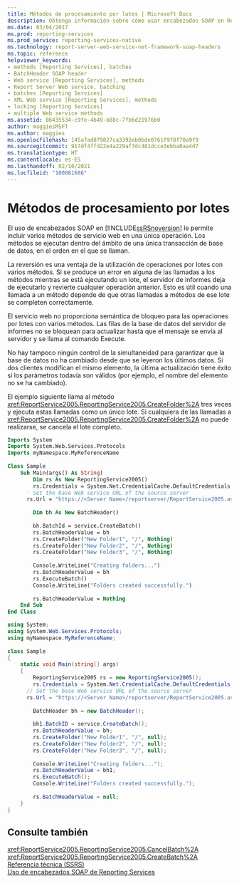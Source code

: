 ```yaml
---
title: Métodos de procesamiento por lotes | Microsoft Docs
description: Obtenga información sobre cómo usar encabezados SOAP en Reporting Services para incluir varios métodos de servicio web en una única operación.
ms.date: 03/04/2017
ms.prod: reporting-services
ms.prod_service: reporting-services-native
ms.technology: report-server-web-service-net-framework-soap-headers
ms.topic: reference
helpviewer_keywords:
- methods [Reporting Services], batches
- BatchHeader SOAP header
- Web service [Reporting Services], methods
- Report Server Web service, batching
- batches [Reporting Services]
- XML Web service [Reporting Services], methods
- locking [Reporting Services]
- multiple Web service methods
ms.assetid: 86435534-c9fe-4b49-b88c-7fb6d21976b0
author: maggiesMSFT
ms.author: maggies
ms.openlocfilehash: 145a7ad079827ca3392eb0bde0761f9f8f70a9f9
ms.sourcegitcommit: 917df4ffd22e4a229af7dc481dcce3ebba0aa4d7
ms.translationtype: HT
ms.contentlocale: es-ES
ms.lasthandoff: 02/10/2021
ms.locfileid: "100081686"
---
```

# <a name="batching-methods"></a>Métodos de procesamiento por lotes
  El uso de encabezados SOAP en [!INCLUDE[ssRSnoversion](../../includes/ssrsnoversion-md.md)] le permite incluir varios métodos de servicio web en una única operación. Los métodos se ejecutan dentro del ámbito de una única transacción de base de datos, en el orden en el que se llaman.  
  
 La reversión es una ventaja de la utilización de operaciones por lotes con varios métodos. Si se produce un error en alguna de las llamadas a los métodos mientras se está ejecutando un lote, el servidor de informes deja de ejecutarlo y revierte cualquier operación anterior. Esto es útil cuando una llamada a un método depende de que otras llamadas a métodos de ese lote se completen correctamente.  
  
 El servicio web no proporciona semántica de bloqueo para las operaciones por lotes con varios métodos. Las filas de la base de datos del servidor de informes no se bloquean para actualizar hasta que el mensaje se envía al servidor y se llama al comando Execute.  
  
 No hay tampoco ningún control de la simultaneidad para garantizar que la base de datos no ha cambiado desde que se leyeron los últimos datos. Si dos clientes modifican el mismo elemento, la última actualización tiene éxito si los parámetros todavía son válidos (por ejemplo, el nombre del elemento no se ha cambiado).  
  
 El ejemplo siguiente llama al método <xref:ReportService2005.ReportingService2005.CreateFolder%2A> tres veces y ejecuta estas llamadas como un único lote. Si cualquiera de las llamadas a <xref:ReportService2005.ReportingService2005.CreateFolder%2A> no puede realizarse, se cancela el lote completo.  
  
```vb  
Imports System  
Imports System.Web.Services.Protocols  
Imports myNamespace.MyReferenceName  
  
Class Sample  
    Sub Main(args() As String)  
        Dim rs As New ReportingService2005()  
        rs.Credentials = System.Net.CredentialCache.DefaultCredentials  
      ' Set the base Web service URL of the source server  
      rs.Url = "https://<Server Name>/reportserver/ReportService2005.asmx"  
  
        Dim bh As New BatchHeader()  
  
        bh.BatchId = service.CreateBatch()  
        rs.BatchHeaderValue = bh  
        rs.CreateFolder("New Folder1", "/", Nothing)  
        rs.CreateFolder("New Folder2", "/", Nothing)  
        rs.CreateFolder("New Folder3", "/", Nothing)  
  
        Console.WriteLine("Creating folders...")  
        rs.BatchHeaderValue = bh  
        rs.ExecuteBatch()  
        Console.WriteLine("Folders created successfully.")  
  
        rs.BatchHeaderValue = Nothing  
    End Sub  
End Class  
```  
  
```csharp  
using System;  
using System.Web.Services.Protocols;   
using myNamespace.MyReferenceName;  
  
class Sample  
{  
    static void Main(string[] args)  
    {  
        ReportingService2005 rs = new ReportingService2005();  
        rs.Credentials = System.Net.CredentialCache.DefaultCredentials;  
      // Set the base Web service URL of the source server  
      rs.Url = "https://<Server Name>/reportserver/ReportService2005.asmx"  
  
        BatchHeader bh = new BatchHeader();  
  
        bh1.BatchID = service.CreateBatch();  
        rs.BatchHeaderValue = bh;  
        rs.CreateFolder("New Folder1", "/", null);  
        rs.CreateFolder("New Folder2", "/", null);  
        rs.CreateFolder("New Folder3", "/", null);  
  
        Console.WriteLine("Creating folders...");  
        rs.BatchHeaderValue = bh1;  
        rs.ExecuteBatch();  
        Console.WriteLine("Folders created successfully.");  
  
        rs.BatchHeaderValue = null;  
    }  
}  
```  
  
## <a name="see-also"></a>Consulte también  
 <xref:ReportService2005.ReportingService2005.CancelBatch%2A>   
 <xref:ReportService2005.ReportingService2005.CreateBatch%2A>   
 [Referencia técnica &#40;SSRS&#41;](../../reporting-services/technical-reference-ssrs.md)   
 [Uso de encabezados SOAP de Reporting Services](../../reporting-services/report-server-web-service-net-framework-soap-headers/using-reporting-services-soap-headers.md)  
  
  
